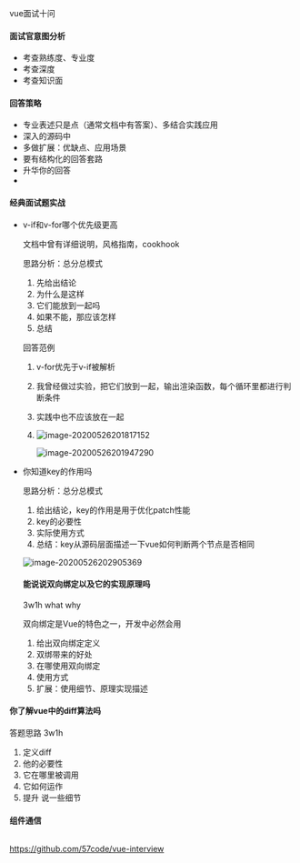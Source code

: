 vue面试十问

#### 面试官意图分析

- 考查熟练度、专业度
- 考查深度
- 考查知识面

#### 回答策略

- 专业表述只是点（通常文档中有答案）、多结合实践应用
- 深入的源码中
- 多做扩展：优缺点、应用场景
- 要有结构化的回答套路
- 升华你的回答
- 

#### 经典面试题实战

- v-if和v-for哪个优先级更高

  文档中曾有详细说明，风格指南，cookhook

  思路分析：总分总模式

  1. 先给出结论
  2. 为什么是这样
  3. 它们能放到一起吗
  4. 如果不能，那应该怎样
  5. 总结

  回答范例

  1. v-for优先于v-if被解析

  2. 我曾经做过实验，把它们放到一起，输出渲染函数，每个循环里都进行判断条件

  3. 实践中也不应该放在一起

  4. ![image-20200526201817152](C:\Users\10189\AppData\Roaming\Typora\typora-user-images\image-20200526201817152.png)

     ![image-20200526201947290](C:\Users\10189\AppData\Roaming\Typora\typora-user-images\image-20200526201947290.png)

- 你知道key的作用吗

  思路分析：总分总模式

  1. 给出结论，key的作用是用于优化patch性能
  2. key的必要性
  3. 实际使用方式
  4. 总结：key从源码层面描述一下vue如何判断两个节点是否相同

  ![image-20200526202905369](C:\Users\10189\AppData\Roaming\Typora\typora-user-images\image-20200526202905369.png)

  #### 能说说双向绑定以及它的实现原理吗

  3w1h   what why   

  双向绑定是Vue的特色之一，开发中必然会用

  1. 给出双向绑定定义
  2. 双绑带来的好处
  3. 在哪使用双向绑定
  4. 使用方式
  5. 扩展：使用细节、原理实现描述

#### 你了解vue中的diff算法吗

答题思路 3w1h

1. 定义diff
2. 他的必要性
3. 它在哪里被调用
4. 它如何运作
5. 提升 说一些细节

#### 组件通信

![]()

https://github.com/57code/vue-interview